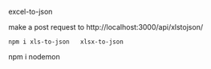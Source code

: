 
excel-to-json

make a post request to http://localhost:3000/api/xlstojson/



`npm i xls-to-json   xlsx-to-json`


npm i nodemon